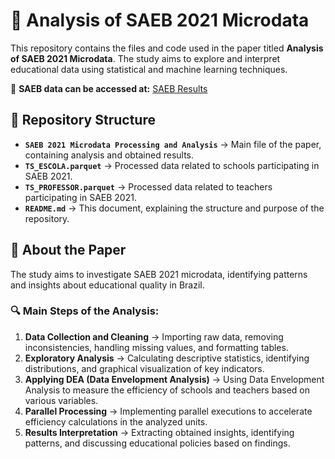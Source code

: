 # 📘 Analysis of SAEB 2021 Microdata

This repository contains the files and code used in the paper titled **Analysis of SAEB 2021 Microdata**. The study aims to explore and interpret educational data using statistical and machine learning techniques.

🔗 **SAEB data can be accessed at:** [SAEB Results](https://www.gov.br/inep/pt-br/areas-de-atuacao/avaliacao-e-exames-educacionais/saeb/resultados)

## 📂 Repository Structure

- **`SAEB 2021 Microdata Processing and Analysis`** → Main file of the paper, containing analysis and obtained results.
- **`TS_ESCOLA.parquet`** → Processed data related to schools participating in SAEB 2021.
- **`TS_PROFESSOR.parquet`** → Processed data related to teachers participating in SAEB 2021.
- **`README.md`** → This document, explaining the structure and purpose of the repository.

## 🧐 About the Paper

The study aims to investigate SAEB 2021 microdata, identifying patterns and insights about educational quality in Brazil.

### 🔍 Main Steps of the Analysis:

1. **Data Collection and Cleaning** → Importing raw data, removing inconsistencies, handling missing values, and formatting tables.
2. **Exploratory Analysis** → Calculating descriptive statistics, identifying distributions, and graphical visualization of key indicators.
3. **Applying DEA (Data Envelopment Analysis)** → Using Data Envelopment Analysis to measure the efficiency of schools and teachers based on various variables.
4. **Parallel Processing** → Implementing parallel executions to accelerate efficiency calculations in the analyzed units.
5. **Results Interpretation** → Extracting obtained insights, identifying patterns, and discussing educational policies based on findings.

